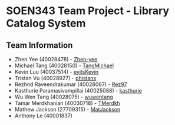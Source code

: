 # SOEN343 Team Project - Library Catalog System

## Team Information
- Zhen Yee (40028478) - [Zhen-yee](https://github.com/Zhen-Yee)
- Michael Tang (40028150) - [TangMichael](https://github.com/TangMichael)
- Kevin Luu (40037514) - [eyitsKevin](https://github.com/eyitsKevin)
- Tristan Vu (40028927) - [phistanx](https://github.com/phistanx)
- Rezhnd Raveendrakumar (40028067) - [Rez97](https://github.com/Rez97)
- Kasthurie Paramasivampillai (40025088) - [kasthurie](https://github.com/kasthurie)
- Wu Wen Tang (40028075) - [wuwentang](https://github.com/wuwentang)
- Tamar Merdkhanian (40030718) - [TMerdkh](https://github.com/TMerdkh)
- Mathew Jackson (27709315) - [MatJackson](https://github.com/MatJackson)
- Anthony Le (40001837)

